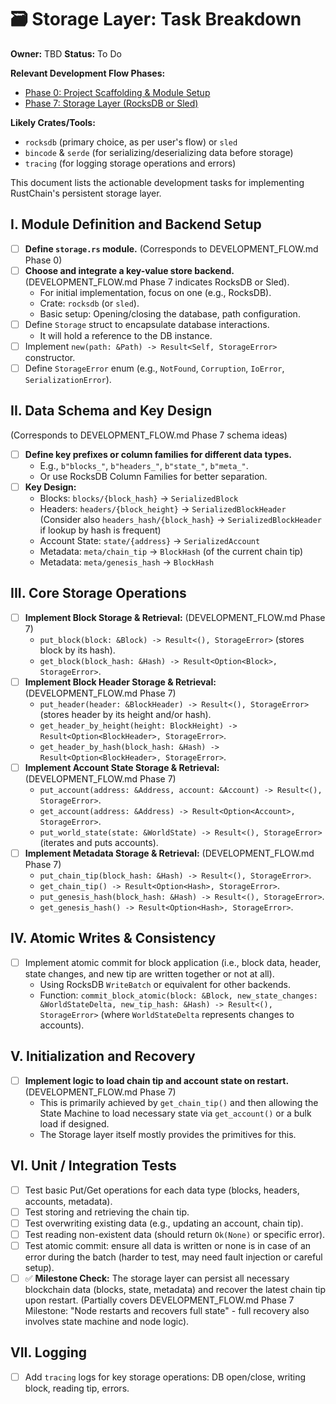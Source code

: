 # 🗃️ Storage Layer: Task Breakdown

**Owner:** TBD
**Status:** To Do

**Relevant Development Flow Phases:**
- [Phase 0: Project Scaffolding & Module Setup](../../docs/development_breakdown/DEVELOPMENT_FLOW.md#phase-0-project-scaffolding--module-setup)
- [Phase 7: Storage Layer (RocksDB or Sled)](../../docs/development_breakdown/DEVELOPMENT_FLOW.md#phase-7-storage-layer--rocksdb-or-sled)

**Likely Crates/Tools:**
- `rocksdb` (primary choice, as per user's flow) or `sled`
- `bincode` & `serde` (for serializing/deserializing data before storage)
- `tracing` (for logging storage operations and errors)

This document lists the actionable development tasks for implementing RustChain's persistent storage layer.

## I. Module Definition and Backend Setup

- [ ] **Define `storage.rs` module.** (Corresponds to DEVELOPMENT_FLOW.md Phase 0)
- [ ] **Choose and integrate a key-value store backend.** (DEVELOPMENT_FLOW.md Phase 7 indicates RocksDB or Sled).
    - For initial implementation, focus on one (e.g., RocksDB).
    - Crate: `rocksdb` (or `sled`).
    - Basic setup: Opening/closing the database, path configuration.
- [ ] Define `Storage` struct to encapsulate database interactions.
    - It will hold a reference to the DB instance.
- [ ] Implement `new(path: &Path) -> Result<Self, StorageError>` constructor.
- [ ] Define `StorageError` enum (e.g., `NotFound`, `Corruption`, `IoError`, `SerializationError`).

## II. Data Schema and Key Design

(Corresponds to DEVELOPMENT_FLOW.md Phase 7 schema ideas)
- [ ] **Define key prefixes or column families for different data types.**
    - E.g., `b"blocks_"`, `b"headers_"`, `b"state_"`, `b"meta_"`.
    - Or use RocksDB Column Families for better separation.
- [ ] **Key Design:**
    - Blocks: `blocks/{block_hash}` -> `SerializedBlock`
    - Headers: `headers/{block_height}` -> `SerializedBlockHeader` (Consider also `headers_hash/{block_hash}` -> `SerializedBlockHeader` if lookup by hash is frequent)
    - Account State: `state/{address}` -> `SerializedAccount`
    - Metadata: `meta/chain_tip` -> `BlockHash` (of the current chain tip)
    - Metadata: `meta/genesis_hash` -> `BlockHash`

## III. Core Storage Operations

- [ ] **Implement Block Storage & Retrieval:** (DEVELOPMENT_FLOW.md Phase 7)
    - `put_block(block: &Block) -> Result<(), StorageError>` (stores block by its hash).
    - `get_block(block_hash: &Hash) -> Result<Option<Block>, StorageError>`.
- [ ] **Implement Block Header Storage & Retrieval:** (DEVELOPMENT_FLOW.md Phase 7)
    - `put_header(header: &BlockHeader) -> Result<(), StorageError>` (stores header by its height and/or hash).
    - `get_header_by_height(height: BlockHeight) -> Result<Option<BlockHeader>, StorageError>`.
    - `get_header_by_hash(block_hash: &Hash) -> Result<Option<BlockHeader>, StorageError>`.
- [ ] **Implement Account State Storage & Retrieval:** (DEVELOPMENT_FLOW.md Phase 7)
    - `put_account(address: &Address, account: &Account) -> Result<(), StorageError>`.
    - `get_account(address: &Address) -> Result<Option<Account>, StorageError>`.
    - `put_world_state(state: &WorldState) -> Result<(), StorageError>` (iterates and puts accounts).
- [ ] **Implement Metadata Storage & Retrieval:** (DEVELOPMENT_FLOW.md Phase 7)
    - `put_chain_tip(block_hash: &Hash) -> Result<(), StorageError>`.
    - `get_chain_tip() -> Result<Option<Hash>, StorageError>`.
    - `put_genesis_hash(block_hash: &Hash) -> Result<(), StorageError>`.
    - `get_genesis_hash() -> Result<Option<Hash>, StorageError>`.

## IV. Atomic Writes & Consistency

- [ ] Implement atomic commit for block application (i.e., block data, header, state changes, and new tip are written together or not at all).
    - Using RocksDB `WriteBatch` or equivalent for other backends.
    - Function: `commit_block_atomic(block: &Block, new_state_changes: &WorldStateDelta, new_tip_hash: &Hash) -> Result<(), StorageError>` (where `WorldStateDelta` represents changes to accounts).

## V. Initialization and Recovery

- [ ] **Implement logic to load chain tip and account state on restart.** (DEVELOPMENT_FLOW.md Phase 7)
    - This is primarily achieved by `get_chain_tip()` and then allowing the State Machine to load necessary state via `get_account()` or a bulk load if designed.
    - The Storage layer itself mostly provides the primitives for this.

## VI. Unit / Integration Tests

- [ ] Test basic Put/Get operations for each data type (blocks, headers, accounts, metadata).
- [ ] Test storing and retrieving the chain tip.
- [ ] Test overwriting existing data (e.g., updating an account, chain tip).
- [ ] Test reading non-existent data (should return `Ok(None)` or specific error).
- [ ] Test atomic commit: ensure all data is written or none is in case of an error during the batch (harder to test, may need fault injection or careful setup).
- [ ] ✅ **Milestone Check:** The storage layer can persist all necessary blockchain data (blocks, state, metadata) and recover the latest chain tip upon restart. (Partially covers DEVELOPMENT_FLOW.md Phase 7 Milestone: "Node restarts and recovers full state" - full recovery also involves state machine and node logic).

## VII. Logging

- [ ] Add `tracing` logs for key storage operations: DB open/close, writing block, reading tip, errors. 